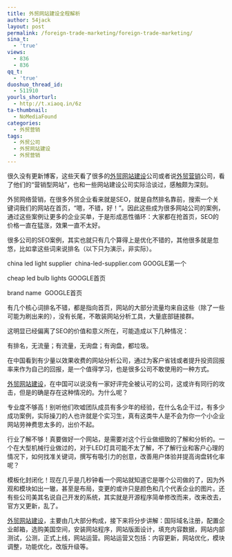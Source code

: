 ```yaml
---
title: 外贸网站建设全程解析
author: 54jack
layout: post
permalink: /foreign-trade-marketing/foreign-trade-marketing/
sina_t:
  - 'true'
views:
  - 836
  - 836
qq_t:
  - 'true'
duoshuo_thread_id:
  - 511910
yourls_shorturl:
  - http://t.xiaoq.in/6z
ta-thumbnail:
  - NoMediaFound
categories:
  - 外贸营销
tags:
  - 外贸公司
  - 外贸网站建设
  - 外贸营销
---
```

很久没有更新博客，这些天看了很多的<span class='wp_keywordlink_affiliate'><a href="http://blog.xiaoq.in/tag/%e5%a4%96%e8%b4%b8%e7%bd%91%e7%ab%99%e5%bb%ba%e8%ae%be/" title="查看外贸网站建设中的全部文章" target="_blank">外贸网站建设</a></span>公司或者说<span class='wp_keywordlink_affiliate'><a href="http://blog.xiaoq.in/tag/%e5%a4%96%e8%b4%b8%e8%90%a5%e9%94%80/" title="查看外贸营销中的全部文章" target="_blank">外贸营销</a></span>公司，看了他们的“营销型网站”，也和一些网站建设公司实际洽谈过，感触颇为深刻。

外贸网络营销，在很多外贸企业看来就是SEO，就是自然排名靠前，搜索一个关键词我们的网站在首页，“嗯，不错，好！”。因此这些成为很多网站公司的案例，通过这些案例让更多的企业买单，于是形成恶性循环：大家都在抢首页，SEO的价格一直在猛涨，效果一直不太好。

很多公司的SEO案例，其实也就只有几个算得上是优化不错的，其他很多就是忽悠，比如拿这些词来说排名（以下只为演示，非实际）。

china led light supplier  china-led-supplier.com GOOGLE第一个

cheap led bulb lights GOOGLE首页

brand name  GOOGLE首页

有几个核心词排名不错，都是指向首页，网站的大部分流量均来自这些（除了一些可能为刷出来的），没有长尾，不敢装网站分析工具，大量底部链接群。

这明显已经偏离了SEO的价值和意义所在，可能造成以下几种情况：

有排名，无流量；有流量，无询盘；有询盘，都垃圾。

在中国看到有少量以效果收费的网站分析公司，通过为客户省钱或者提升投资回报率来作为自己的回报，是一个值得学习，也是很多公司不敢使用的一种方式。

<span class='wp_keywordlink_affiliate'><a href="http://blog.xiaoq.in/tag/%e5%a4%96%e8%b4%b8%e7%bd%91%e7%ab%99%e5%bb%ba%e8%ae%be/" title="查看外贸网站建设中的全部文章" target="_blank">外贸网站建设</a></span>，在中国可以说没有一家好评完全被认可的公司，这或许有同行的攻击，但是的确是存在这种情况的。为什么呢？

专业度不够高！别听他们吹嘘团队成员有多少年的经验，在什么名企干过，有多少成功案例，实际操刀的人也许就是个实习生，真有这类牛人是不会为你一个小企业网站劳神费思太多的，出价不起。

行业了解不够！真要做好一个网站，是需要对这个行业做细致的了解和分析的。一个在大型机械行业做过的，对于LED灯具可能不太了解，不了解行业和客户心理的情况下，如何找准关键词，撰写有吸引力的创意，改善用户体验并提高询盘转化率呢？

模板化封闭化！现在几乎是几秒钟看一个网站就知道它是哪个公司做的了，因为外观和模块如出一辙，甚至是布局，变更的或许只是颜色和几个代表企业的图片。还有些公司美其名说自己开发的系统，其实就是开源程序简单修改而来，改来改去，官方又更新，乱了。

<span class='wp_keywordlink_affiliate'><a href="http://blog.xiaoq.in/tag/%e5%a4%96%e8%b4%b8%e7%bd%91%e7%ab%99%e5%bb%ba%e8%ae%be/" title="查看外贸网站建设中的全部文章" target="_blank">外贸网站建设</a></span>，主要由几大部分构成，接下来将分步讲解：国际域名注册，配置企业邮箱，选购美国空间，安装网站程序，网站版面设计，填充内容数据，网站内部测试，公测，正式上线，网站运营。网站运营又包括：内容更新，网站优化，模块调整，功能优化，改版升级等。